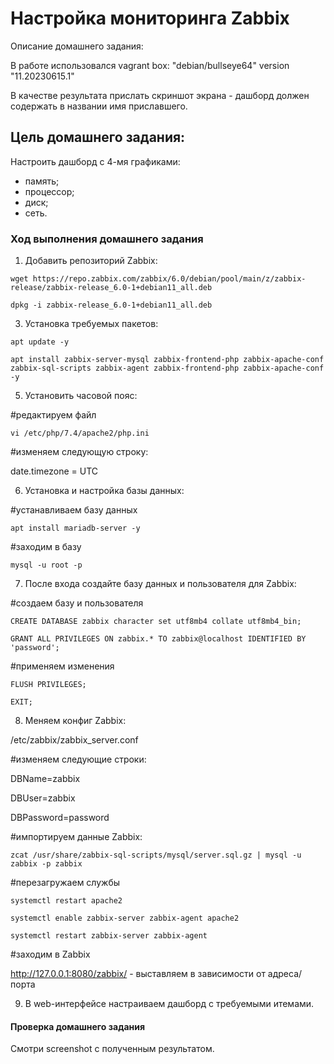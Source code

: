 #  Настройка мониторинга Zabbix

Описание домашнего задания:

В работе использовался vagrant box: "debian/bullseye64" version "11.20230615.1"

В качестве результата прислать скриншот экрана - дашборд должен содержать в названии имя приславшего.

## Цель домашнего задания:

Настроить дашборд с 4-мя графиками:
- память;
- процессор;
- диск;
- сеть.

### Ход выполнения домашнего задания

1) Добавить репозиторий Zabbix:

```wget https://repo.zabbix.com/zabbix/6.0/debian/pool/main/z/zabbix-release/zabbix-release_6.0-1+debian11_all.deb```

```dpkg -i zabbix-release_6.0-1+debian11_all.deb```

3) Установка требуемых пакетов:

```apt update -y```

```apt install zabbix-server-mysql zabbix-frontend-php zabbix-apache-conf zabbix-sql-scripts zabbix-agent zabbix-frontend-php zabbix-apache-conf -y```

5) Установить часовой пояс:

#редактируем файл

```vi /etc/php/7.4/apache2/php.ini```

#изменяем следующую строку:

date.timezone = UTC

6) Установка и настройка базы данных:

#устанавливаем базу данных

```apt install mariadb-server -y```

#заходим в базу

```mysql -u root -p```

7) После входа создайте базу данных и пользователя для Zabbix:

#создаем базу и пользователя

```CREATE DATABASE zabbix character set utf8mb4 collate utf8mb4_bin;```

```GRANT ALL PRIVILEGES ON zabbix.* TO zabbix@localhost IDENTIFIED BY 'password';```

#применяем изменения

```FLUSH PRIVILEGES;```

```EXIT;```

8) Меняем конфиг Zabbix:

/etc/zabbix/zabbix_server.conf

#изменяем следующие строки:

DBName=zabbix

DBUser=zabbix

DBPassword=password

#импортируем данные Zabbix:

```zcat /usr/share/zabbix-sql-scripts/mysql/server.sql.gz | mysql -u zabbix -p zabbix```

#перезагружаем службы

```systemctl restart apache2```

```systemctl enable zabbix-server zabbix-agent apache2```

```systemctl restart zabbix-server zabbix-agent```

#заходим в Zabbix

http://127.0.0.1:8080/zabbix/ - выставляем в зависимости от адреса/порта

9) В web-интерфейсе настраиваем дашборд с требуемыми итемами.

#### Проверка домашнего задания
Смотри screenshot с полученным результатом.
